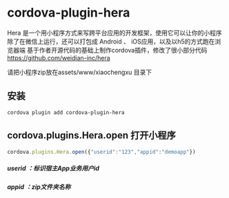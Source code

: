 # cordova-plugin-hera


Hera 是一个用小程序方式来写跨平台应用的开发框架，使用它可以让你的小程序除了在微信上运行，还可以打包成 Android 、 iOS应用，以及以h5的方式跑在浏览器端
基于作者开源代码的基础上制作cordova插件，修改了很小部分代码
https://github.com/weidian-inc/hera

请把小程序zip放在assets/www/xiaochengxu 目录下

## 安装

`cordova plugin add cordova-plugin-hera`


## cordova.plugins.Hera.open 打开小程序
```javascript
cordova.plugins.Hera.open({"userid":"123","appid":"demoapp"})
```
##### userid ：标识宿主App业务用户id
##### appid ：zip文件夹名称


